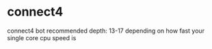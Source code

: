# connect4
connect4 bot
recommended depth: 13-17 depending on how fast your single core cpu speed is
